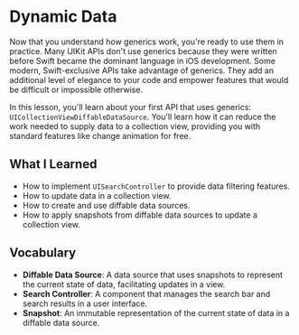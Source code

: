 # Dynamic Data

Now that you understand how generics work, you're ready to use them in practice. Many UIKit APIs don't use generics because they were written before Swift became the dominant language in iOS development. Some modern, Swift-exclusive APIs take advantage of generics. They add an additional level of elegance to your code and empower features that would be difficult or impossible otherwise.

In this lesson, you'll learn about your first API that uses generics: `UICollectionViewDiffableDataSource`. You'll learn how it can reduce the work needed to supply data to a collection view, providing you with standard features like change animation for free.

## What I Learned
- How to implement `UISearchController` to provide data filtering features.
- How to update data in a collection view.
- How to create and use diffable data sources.
- How to apply snapshots from diffable data sources to update a collection view.

## Vocabulary
- **Diffable Data Source**: A data source that uses snapshots to represent the current state of data, facilitating updates in a view.
- **Search Controller**: A component that manages the search bar and search results in a user interface.
- **Snapshot**: An immutable representation of the current state of data in a diffable data source.

